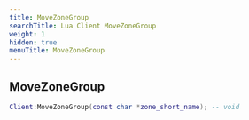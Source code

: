 ```yaml
---
title: MoveZoneGroup
searchTitle: Lua Client MoveZoneGroup
weight: 1
hidden: true
menuTitle: MoveZoneGroup
---
```

## MoveZoneGroup
```lua
Client:MoveZoneGroup(const char *zone_short_name); -- void
```